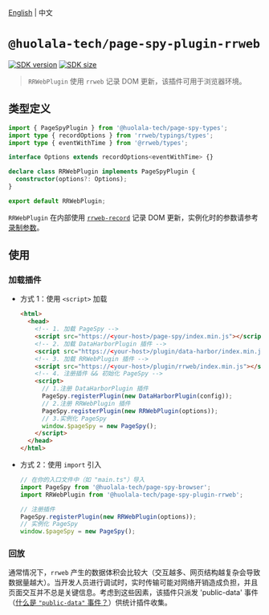 [npm-image]: https://img.shields.io/npm/v/@huolala-tech/page-spy-plugin-rrweb?logo=npm&label=version
[npm-url]: https://www.npmjs.com/package/@huolala-tech/page-spy-plugin-rrweb
[minified-image]: https://img.shields.io/bundlephobia/min/@huolala-tech/page-spy-plugin-rrweb
[minified-url]: https://unpkg.com/browse/@huolala-tech/page-spy-plugin-rrweb/dist/iife/index.min.js
[rrweb-repo]: https://github.com/rrweb-io/rrweb
[rrweb-record-options]: https://github.com/rrweb-io/rrweb/blob/master/guide.zh_CN.md#配置参数-1

[English](./README.md) | 中文

# `@huolala-tech/page-spy-plugin-rrweb`

[![SDK version][npm-image]][npm-url]
[![SDK size][minified-image]][minified-url]

> `RRWebPlugin` 使用 `rrweb` 记录 DOM 更新，该插件可用于浏览器环境。

## 类型定义

```ts
import { PageSpyPlugin } from '@huolala-tech/page-spy-types';
import type { recordOptions } from 'rrweb/typings/types';
import type { eventWithTime } from '@rrweb/types';

interface Options extends recordOptions<eventWithTime> {}

declare class RRWebPlugin implements PageSpyPlugin {
  constructor(options?: Options);
}

export default RRWebPlugin;
```

`RRWebPlugin` 在内部使用 [`rrweb-record`][rrweb-repo] 记录 DOM 更新，实例化时的参数请参考 [录制参数][rrweb-record-options]。

## 使用

### 加载插件

- 方式 1：使用 `<script>` 加载

  ```html
  <html>
    <head>
      <!-- 1. 加载 PageSpy -->
      <script src="https://<your-host>/page-spy/index.min.js"></script>
      <!-- 2. 加载 DataHarborPlugin 插件 -->
      <script src="https://<your-host>/plugin/data-harbor/index.min.js"></script>
      <!-- 3. 加载 RRWebPlugin 插件 -->
      <script src="https://<your-host>/plugin/rrweb/index.min.js"></script>
      <!-- 4. 注册插件 && 初始化 PageSpy -->
      <script>
        // 1.注册 DataHarborPlugin 插件
        PageSpy.registerPlugin(new DataHarborPlugin(config));
        // 2.注册 RRWebPlugin 插件
        PageSpy.registerPlugin(new RRWebPlugin(options));
        // 3.实例化 PageSpy
        window.$pageSpy = new PageSpy();
      </script>
    </head>
  </html>
  ```

- 方式 2：使用 `import` 引入

  ```ts
  // 在你的入口文件中（如 "main.ts"）导入
  import PageSpy from '@huolala-tech/page-spy-browser';
  import RRWebPlugin from '@huolala-tech/page-spy-plugin-rrweb';

  // 注册插件
  PageSpy.registerPlugin(new RRWebPlugin(options));
  // 实例化 PageSpy
  window.$pageSpy = new PageSpy();
  ```

### 回放

通常情况下，`rrweb` 产生的数据体积会比较大（交互越多、网页结构越复杂会导致数据量越大）。当开发人员进行调试时，实时传输可能对网络开销造成负担，并且页面交互并不总是关键信息。考虑到这些因素，该插件只派发 'public-data' 事件（[什么是 `"public-data"` 事件？](../../docs//plugin_zh.md#行为约定)）供统计插件收集。
